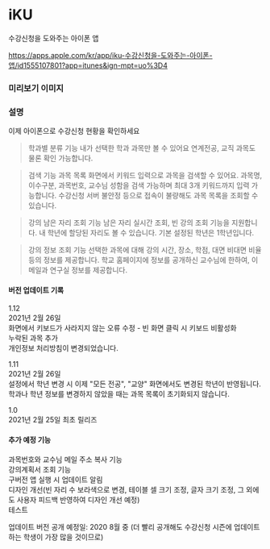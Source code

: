 # iKU
수강신청을 도와주는 아이폰 앱

https://apps.apple.com/kr/app/iku-수강신청을-도와주는-아이폰-앱/id1555107801?app=itunes&ign-mpt=uo%3D4

### 미리보기 이미지


### 설명
이제 아이폰으로 수강신청 현황을 확인하세요

> 학과별 분류 기능
내가 선택한 학과 과목만 볼 수 있어요
연계전공, 교직 과목도 물론 확인 가능합니다.

> 검색 기능
과목 목록 화면에서 키워드 입력으로 과목을 검색할 수 있어요.
과목명, 이수구분, 과목번호, 교수님 성함을 검색 가능하며 최대 3개 키워드까지 입력 가능합니다.
수강신청 서버 불안정 등으로 접속이 불량해도 과목 목록을 조회할 수 있습니다.

> 강의 남은 자리 조회 기능
남은 자리 실시간 조회, 빈 강의 조회 기능을 지원합니다.
내 학년에 할당된 자리도 볼 수 있습니다.
기본 설정된 학년은 1학년입니다.

> 강의 정보 조회 기능
선택한 과목에 대해 강의 시간, 장소, 학점, 대면 비대면 비율 등의 정보를 제공합니다.
학교 홈페이지에 정보를 공개하신 교수님에 한하여, 이메일과 연구실 정보를 제공합니다.

#### 버전 업데이트 기록
1.12  
2021년 2월 26일  
화면에서 키보드가 사라지지 않는 오류 수정 - 빈 화면 클릭 시 키보드 비활성화  
누락된 과목 추가  
개인정보 처리방침이 변경되었습니다.  

1.11  
2021년 2월 26일  
설정에서 학년 변경 시 이제 "모든 전공", "교양" 화면에서도 변경된 학년이 반영됩니다.  
학과나 학년 정보를 변경하지 않았을 때는 과목 목록이 초기화되지 않습니다.  

1.0  
2021년 2월 25일 
최초 릴리즈  

#### 추가 예정 기능
과목번호와 교수님 메일 주소 복사 기능  
강의계획서 조회 기능  
구버전 앱 실행 시 업데이트 알림  
디자인 개선(빈 자리 수 보라색으로 변경, 테이블 셀 크기 조정, 글자 크기 조정, 그 외에도 사용자 피드백 반영하여 디자인 개선 예정)  
테스트  

업데이트 버전 공개 예정일: 2020 8월 중 (더 빨리 공개해도 수강신청 시즌에 업데이트하는 학생이 가장 많을 것이므로)
